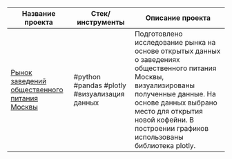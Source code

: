  Название проекта  | Стек/инструменты | Описание проекта|
| ----------------- | ---------------- |---------------- |
| [Рынок заведений общественного питания Москвы](https://github.com/RustamBash7/Portfolio/blob/main/Project-plotly/plotly.ipynb)  | #python #pandas #plotly #визуализация данных  | Подготовлено исследование рынка на основе открытых данных о заведениях общественного питания Москвы, визуализированы полученные данные. На основе данных выбрано место для открытия новой кофейни. В построении графиков  использованы библиотека plotly.   |


